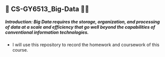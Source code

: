 ## :school: CS-GY6513_Big-Data :student: ##

##### Introduction: Big Data requires the storage, organization, and processing of data at a scale and efficiency that go well beyond the capabilities of conventional information technologies.

* I will use this repository to record the homework and coursework of this course.
